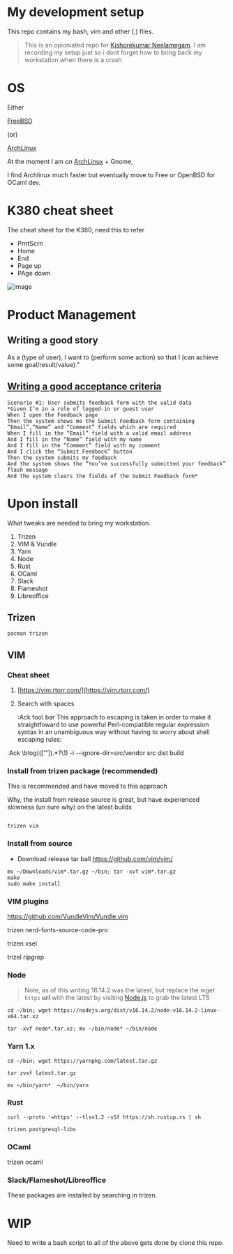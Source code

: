 # My development setup

This repo contains my bash, vim and other (.) files. 

> This is an opioniated repo for [Kishorekumar Neelamegam](https://www.linkedin.com/in/kishorekumarneelamegam/?originalSubdomain=in). I am recording my setup just so i dont forget how to bring back my workstation when there is a crash


# OS

Either

[FreeBSD](https://www.freebsd.org/) 

(or)

[ArchLinux](https://archlinux.org/)

At the moment I am on [ArchLinux](https://archlinux.org/) + Gnome, 

I find Archlinux much faster but eventually move to Free or OpenBSD for OCaml dev.

# K380 cheat sheet

The cheat sheet for the K380, need this to refer 

- PrntScrn
- Home
- End
- Page up
- PAge down

![image](https://user-images.githubusercontent.com/1402479/161395539-2b1ec230-97d1-4994-a394-af56070d3d2b.png)

# Product Management

## Writing a good story

As a (type of user), I want to (perform some action) so that I (can achieve some goal/result/value).”

## [Writing a good acceptance criteria](https://rubygarage.org/blog/clear-acceptance-criteria-and-why-its-important)

```
Scenario #1: User submits feedback form with the valid data
*Given I’m in a role of logged-in or guest user
When I open the Feedback page
Then the system shows me the Submit Feedback form containing “Email”,“Name” and “Comment” fields which are required
When I fill in the “Email” field with a valid email address
And I fill in the “Name” field with my name
And I fill in the “Comment” field with my comment
And I click the “Submit Feedback” button
Then the system submits my feedback
And the system shows the “You’ve successfully submitted your feedback” flash message
And the system clears the fields of the Submit Feedback form*
```


# Upon install

What tweaks are needed to bring my workstation.

1. Trizen
2. VIM & Vundle
3. Yarn
4. Node
3. Rust
4. OCaml
5. Slack
6. Flameshot
7. Libreoffice

## Trizen

```
pacman trizen
```


## VIM

### Cheat sheet


1. [https://vim.rtorr.com/](https://vim.rtorr.com/)


2. Search with spaces

    :Ack foo\ bar
This approach to escaping is taken in order to make it straightfoward to use
powerful Perl-compatible regular expression syntax in an unambiguous way
without having to worry about shell escaping rules:

:Ack \blog\((['"]).*?\1\) -i --ignore-dir=src/vendor src dist build



### Install from trizen package (recommended)

This is recommended and have moved to this approach

Why, the install from release source is great, but have experienced slowness (un sure why) on the latest builds

```

trizen vim

```

### Install from source

- Download release tar ball https://github.com/vim/vim/

```
mv ~/Downloads/vim*.tar.gz ~/bin; tar -xvf vim*.tar.gz
make
sudo make install
```
### VIM plugins

https://github.com/VundleVim/Vundle.vim


trizen nerd-fonts-source-code-pro

trizen xsel

trizel ripgrep


### Node

> Note, as of this writing 16.14.2 was  the latest, but replace the wget `https` **url** with the latest by visiting [Node.js](https://nodejs.org) to grab the latest LTS

```
cd ~/bin; wget https://nodejs.org/dist/v16.14.2/node-v16.14.2-linux-x64.tar.xz

tar -xvf node*.tar.xz; mv ~/bin/node* ~/bin/node

```

### Yarn 1.x

```
cd ~/bin; wget https://yarnpkg.com/latest.tar.gz

tar zvxf latest.tar.gz

mv ~/bin/yarn*  ~/bin/yarn

```

### Rust

```
curl --proto '=https' --tlsv1.2 -sSf https://sh.rustup.rs | sh

trizen postgresql-libs

```

### OCaml

trizen ocaml

### Slack/Flameshot/Libreoffice

These packages are installed by searching in trizen.


# WIP

Need to write a bash script to all of the above gets done by clone this repo. 
